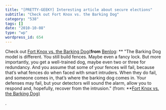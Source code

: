 ```yaml
---
title: "[PRETTY-GEEKY] Interesting article about secure elections"
subtitle: "Check out Fort Knox vs. the Barking Dog"
category: "538"
tags: []
date: "2010-10-08"
type: "wp"
wordpress_id: 654
---
```

Check out [Fort Knox vs. the Barking Dog](http://benlog.com/articles/2010/10/06/fort-knox-vs-the-barking-dog/)(**from** [Benlog](http://benlog.com/feed/):
** "The Barking Dog model is different. You still build fences. Maybe even a fancy lock. But more importantly, you get a well-trained dog, maybe even two or three for redundancy. And you assume that some of your fences will fail, because that’s what fences do when faced with smart intruders. When they do fail, and someone comes in, that’s where the barking dog comes in. Your defenses may fail, but your detectors will sound the alarm, allow you to respond and, hopefully, recover from the intrusion." (from: **[Fort Knox vs. the Barking Dog) ](http://benlog.com/articles/2010/10/06/fort-knox-vs-the-barking-dog/) 

 .